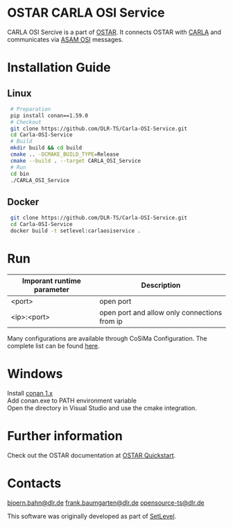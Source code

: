 # OSTAR CARLA OSI Service

CARLA OSI Sercive is a part of [OSTAR](https://github.com/DLR-TS/OSTAR-Quickstart).
It connects OSTAR with [CARLA](https://github.com/carla-simulator/carla) and communicates via [ASAM OSI](https://www.asam.net/standards/detail/osi/) messages.

# Installation Guide

## Linux

```sh
 # Preparation
 pip install conan==1.59.0
 # Checkout
 git clone https://github.com/DLR-TS/Carla-OSI-Service.git
 cd Carla-OSI-Service
 # Build
 mkdir build && cd build
 cmake .. -DCMAKE_BUILD_TYPE=Release
 cmake --build . --target CARLA_OSI_Service
 # Run
 cd bin
 ./CARLA_OSI_Service
```

## Docker

```sh
 git clone https://github.com/DLR-TS/Carla-OSI-Service.git
 cd Carla-OSI-Service
 docker build -t setlevel:carlaosiservice .
```

# Run

| Imporant runtime parameter | Description |
| ------ | ------ |
| \<port\> | open port |
| \<ip\>:\<port\> | open port and allow only connections from ip |

Many configurations are available through CoSiMa Configuration.
The complete list can be found [here](https://github.com/DLR-TS/Carla-OSI-Service/blob/master/Configuration.md).

# Windows

Install [conan 1.x](https://conan.io/) \
Add conan.exe to PATH environment variable \
Open the directory in Visual Studio and use the cmake integration.

# Further information

Check out the OSTAR documentation at [OSTAR Quickstart](https://github.com/DLR-TS/OSTAR-Quickstart/tree/main/docu).


# Contacts

bjoern.bahn@dlr.de frank.baumgarten@dlr.de opensource-ts@dlr.de

This software was originally developed as part of [SetLevel](https://setlevel.de/).
